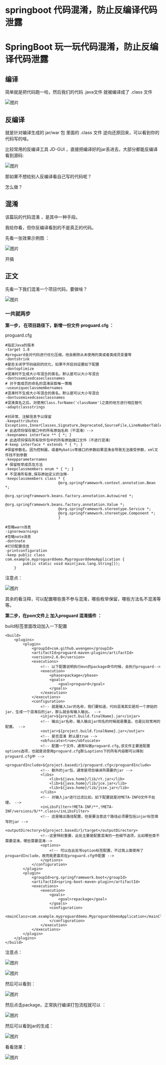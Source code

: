 # springboot 代码混淆，防止反编译代码泄露


<!--more-->

# SpringBoot 玩一玩代码混淆，防止反编译代码泄露



## 编译

简单就是把代码跑一哈，然后我们的代码 .java文件 就被编译成了 .class 文件

![图片](/springboot/640)

## 反编译

就是针对编译生成的 jar/war 包 里面的 .class 文件 逆向还原回来，可以看到你的代码写的啥。

比较常用的反编译工具 JD-GUI ，直接把编译好的jar丢进去，大部分都能反编译看到源码:

![图片](/springboot/641)

那如果不想给别人反编译看自己写的代码呢？

怎么做？

## 混淆

该篇玩的代码混淆 ，是其中一种手段。

我给你看，但你反编译看到的不是真正的代码。

先看一张效果示例图 ：

![图片](/springboot/642)

开搞

## 正文

先看一下我们混淆一个项目代码，要做啥？

![图片](/springboot/643)

### 一共就两步

**第一步， 在项目路径下，新增一份文件 proguard.cfg ：**

proguard.cfg

```
#指定Java的版本
-target 1.8
#proguard会对代码进行优化压缩，他会删除从未使用的类或者类成员变量等
-dontshrink
#是否关闭字节码级别的优化，如果不开启则设置如下配置
-dontoptimize
#混淆时不生成大小写混合的类名，默认是可以大小写混合
-dontusemixedcaseclassnames
# 对于类成员的命名的混淆采取唯一策略
-useuniqueclassmembernames
#混淆时不生成大小写混合的类名，默认是可以大小写混合
-dontusemixedcaseclassnames
#混淆类名之后，对使用Class.forName('className')之类的地方进行相应替代
-adaptclassstrings
 
#对异常、注解信息予以保留
-keepattributes Exceptions,InnerClasses,Signature,Deprecated,SourceFile,LineNumberTable,*Annotation*,EnclosingMethod
# 此选项将保存接口中的所有原始名称（不混淆）-->
-keepnames interface ** { *; }
# 此选项将保存所有软件包中的所有原始接口文件（不进行混淆）
#-keep interface * extends * { *; }
#保留参数名，因为控制器，或者Mybatis等接口的参数如果混淆会导致无法接受参数，xml文件找不到参数
-keepparameternames
# 保留枚举成员及方法
-keepclassmembers enum * { *; }
# 不混淆所有类,保存原始定义的注释-
-keepclassmembers class * {
                        @org.springframework.context.annotation.Bean *;
                        @org.springframework.beans.factory.annotation.Autowired *;
                        @org.springframework.beans.factory.annotation.Value *;
                        @org.springframework.stereotype.Service *;
                        @org.springframework.stereotype.Component *;
                        }
 
#忽略warn消息
-ignorewarnings
#忽略note消息
-dontnote
#打印配置信息
-printconfiguration
-keep public class com.example.myproguarddemo.MyproguarddemoApplication {
        public static void main(java.lang.String[]);
    }
```

注意点：

![图片](/springboot/644)

其余的看注释，可以配置哪些类不参与混淆，哪些枚举保留，哪些方法名不混淆等等。

**第二步，在pom文件上 加入proguard 混淆插件 ：**

build标签里面改动加入一下配置

```
<build>
    <plugins>
        <plugin>
            <groupId>com.github.wvengen</groupId>
            <artifactId>proguard-maven-plugin</artifactId>
            <version>2.6.0</version>
            <executions>
                <!-- 以下配置说明执行mvn的package命令时候，会执行proguard-->
                <execution>
                    <phase>package</phase>
                    <goals>
                        <goal>proguard</goal>
                    </goals>
                </execution>
            </executions>
            <configuration>
                <!-- 就是输入Jar的名称，我们要知道，代码混淆其实是将一个原始的jar，生成一个混淆后的jar，那么就会有输入输出。 -->
                <injar>${project.build.finalName}.jar</injar>
                <!-- 输出jar名称，输入输出jar同名的时候就是覆盖，也是比较常用的配置。 -->
                <outjar>${project.build.finalName}.jar</outjar>
                <!-- 是否混淆 默认是true -->
                <obfuscate>true</obfuscate>
                <!-- 配置一个文件，通常叫做proguard.cfg,该文件主要是配置options选项，也就是说使用proguard.cfg那么options下的所有内容都可以移到proguard.cfg中 -->
                <proguardInclude>${project.basedir}/proguard.cfg</proguardInclude>
                <!-- 额外的jar包，通常是项目编译所需要的jar -->
                <libs>
                    <lib>${java.home}/lib/rt.jar</lib>
                    <lib>${java.home}/lib/jce.jar</lib>
                    <lib>${java.home}/lib/jsse.jar</lib>
                </libs>
                <!-- 对输入jar进行过滤比如，如下配置就是对META-INFO文件不处理。 -->
                <inLibsFilter>!META-INF/**,!META-INF/versions/9/**.class</inLibsFilter>
                <!-- 这是输出路径配置，但是要注意这个路径必须要包括injar标签填写的jar -->
                <outputDirectory>${project.basedir}/target</outputDirectory>
                <!--这里特别重要，此处主要是配置混淆的一些细节选项，比如哪些类不需要混淆，哪些需要混淆-->
                <options>
                    <!-- 可以在此处写option标签配置，不过我上面使用了proguardInclude，故而我更喜欢在proguard.cfg中配置 -->
                </options>
            </configuration>
        </plugin>
        <plugin>
            <groupId>org.springframework.boot</groupId>
            <artifactId>spring-boot-maven-plugin</artifactId>
            <executions>
                <execution>
                    <goals>
                        <goal>repackage</goal>
                    </goals>
                    <configuration>
                        <mainClass>com.example.myproguarddemo.MyproguarddemoApplication</mainClass>
                    </configuration>
                </execution>
            </executions>
        </plugin>
    </plugins>
</build>
```

注意点：

![图片](/springboot/645)

![图片](/springboot/646)

然后可以看到：

![图片](/springboot/647)

然后点击package，正常执行编译打包流程就可以 ：

![图片](/springboot/648)

然后可以看到jar的生成：

![图片](/springboot/649)

看看效果：

![图片](/springboot/650)

